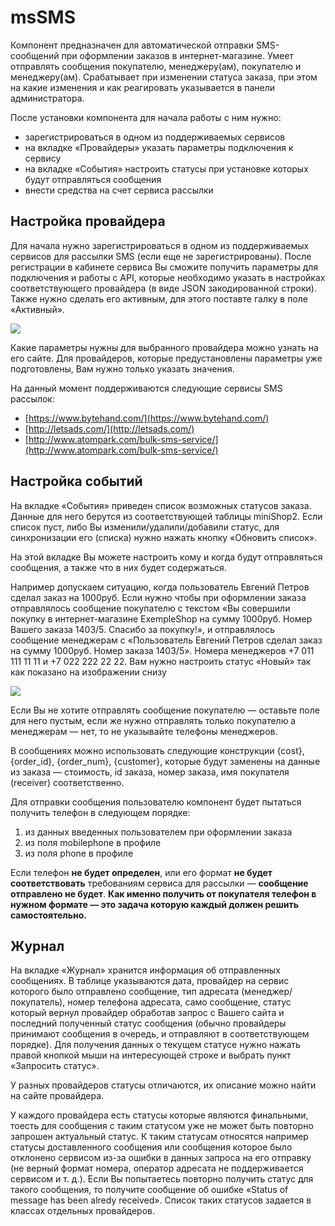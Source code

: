 # msSMS

Компонент предназначен для автоматической отправки SMS-сообщений при оформлении заказов в интернет-магазине. Умеет отправлять сообщения покупателю, менеджеру(ам), покупателю и менеджеру(ам). Срабатывает при изменении статуса заказа, при этом на какие изменения и как реагировать указывается в панели администратора.

После установки компонента для начала работы с ним нужно:

- зарегистрироваться в одном из поддерживаемых сервисов
- на вкладке «Провайдеры» указать параметры подключения к сервису
- на вкладке «События» настроить статусы при установке которых будут отправляться сообщения
- внести средства на счет сервиса рассылки

## Настройка провайдера

Для начала нужно зарегистрироваться в одном из поддерживаемых сервисов для рассылки SMS (если еще не зарегистрированы). После регистрации в кабинете сервиса Вы сможите получить параметры для подключения и работы с API, которые необходимо указать в настройках соответствующего провайдера (в виде JSON закодированной строки). Также нужно сделать его активным, для этого поставте галку в поле «Активный».

[![](https://file.modx.pro/files/3/6/1/3610a66cd497ccb2df74297c38282fc7s.jpg)](https://file.modx.pro/files/3/6/1/3610a66cd497ccb2df74297c38282fc7.png)

Какие параметры нужны для выбранного провайдера можно узнать на его сайте. Для провайдеров, которые предустановлены параметры уже подготовлены, Вам нужно только указать значения.

На данный момент поддерживаются следующие сервисы SMS рассылок:

- [https://www.bytehand.com/](https://www.bytehand.com/)
- [http://letsads.com/](http://letsads.com/)
- [http://www.atompark.com/bulk-sms-service/](http://www.atompark.com/bulk-sms-service/)

## Настройка событий

На вкладке «События» приведен список возможных статусов заказа. Данные для него берутся из соответствующей таблицы miniShop2. Если список пуст, либо Вы изменили/удалили/добавили статус, для синхронизации его (списка) нужно нажать кнопку «Обновить список».

На этой вкладке Вы можете настроить кому и когда будут отправляться сообщения, а также что в них будет содержаться.

Например допускаем ситуацию, когда пользователь Евгений Петров сделал заказ на 1000руб.  Если нужно чтобы при оформлении заказа отправлялось сообщение покупателю с текстом «Вы совершили покупку в интернет-магазине ExempleShop на сумму 1000руб. Номер Вашего заказа 1403/5. Спасибо за покупку!», и отправлялось сообщение менеджерам с  «Пользователь Евгений Петров сделал заказ на сумму 1000руб. Номер заказа 1403/5». Номера менеджеров +7 011 111 11 11 и +7 022 222 22 22. Вам нужно настроить статус «Новый» так как показано на изображении снизу

[![](https://file.modx.pro/files/c/8/a/c8a60187af2d7138186f9da1094afd49s.jpg)](https://file.modx.pro/files/c/8/a/c8a60187af2d7138186f9da1094afd49.png)

Если Вы не хотите отправлять сообщение покупателю — оставьте поле для него пустым, если же нужно отправлять только покупателю а менеджерам — нет, то не указывайте телефоны менеджеров.

В сообщениях можно использовать следующие конструкции {cost}, {order_id}, {order_num}, {customer}, которые будут заменены на данные из заказа — стоимость, id заказа, номер заказа, имя покупателя (receiver) соответственно.

Для отправки сообщения пользователю компонент будет пытаться получить телефон в следующем порядке:

1. из данных введенных пользователем при оформлении заказа
2. из поля mobilephone в профиле
3. из поля phone в профиле

Если телефон **не будет определен**, или его формат **не будет соответствовать** требованиям сервиса для рассылки — **сообщение отправлено не будет**.
**Как именно получить от покупателя телефон в нужном формате — это задача которую каждый должен решить самостоятельно.**

## Журнал

На вкладке «Журнал» хранится информация об отправленных сообщениях. В таблице указываются дата, провайдер на сервис которого было отправлено сообщение, тип адресата (менеджер/покупатель), номер телефона адресата, само сообщение, статус который вернул провайдер обработав запрос с Вашего сайта и последний полученный статус сообщения (обычно провайдеры принимают сообщения в очередь, и отправляют в соответствующем порядке). Для получения данных о текущем статусе нужно нажать правой кнопкой мыши на интересующей строке и выбрать пункт «Запросить статус».

У разных провайдеров статусы отличаются, их описание можно найти на сайте провайдера.

У каждого провайдера есть статусы которые являются финальными, тоесть для сообщения с таким статусом уже не может быть повторно запрошен актуальный статус. К таким статусам относятся например статусы доставленного сообщения или сообщения которое было отклонено сервисом из-за ошибки в данных запроса на его отправку (не верный формат номера, оператор адресата не поддерживается сервисом и т. д.).  Если Вы попытаетесь повторно получить статус для такого сообщения, то получите сообщение об ошибке «Status of message has been alredy received». Список таких статусов задается в классах отдельных провайдеров.
